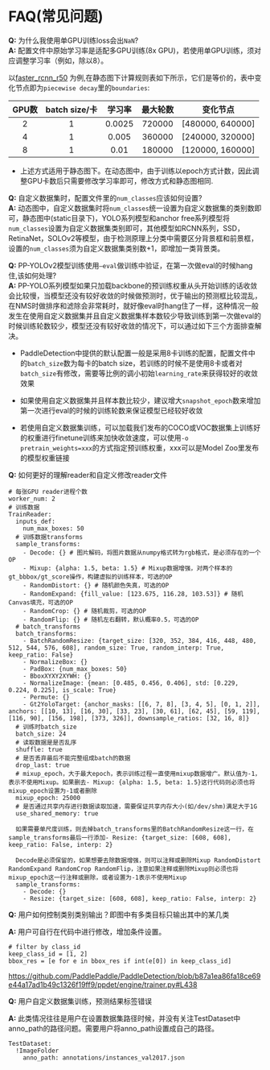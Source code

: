 # FAQ(常见问题)

**Q:**  为什么我使用单GPU训练loss会出`NaN`? </br>
**A:**  配置文件中原始学习率是适配多GPU训练(8x GPU)，若使用单GPU训练，须对应调整学习率（例如，除以8）。

以[faster_rcnn_r50](https://github.com/PaddlePaddle/PaddleDetection/blob/release/2.1/configs/faster_rcnn/faster_rcnn_r50_1x_coco.yml) 为例,在静态图下计算规则表如下所示，它们是等价的，表中变化节点即为`piecewise decay`里的`boundaries`: </br>


| GPU数  |batch size/卡| 学习率  | 最大轮数 | 变化节点       |
| :---------: |  :------------:|:------------: | :-------: | :--------------: |
| 2          | 1 | 0.0025         | 720000    | [480000, 640000] |
| 4          | 1 | 0.005          | 360000    | [240000, 320000] |
| 8          | 1| 0.01           | 180000    | [120000, 160000] |

* 上述方式适用于静态图下。在动态图中，由于训练以epoch方式计数，因此调整GPU卡数后只需要修改学习率即可，修改方式和静态图相同.


**Q:**  自定义数据集时，配置文件里的`num_classes`应该如何设置? </br>
**A:**  动态图中，自定义数据集时将`num_classes`统一设置为自定义数据集的类别数即可，静态图中(static目录下)，YOLO系列模型和anchor free系列模型将`num_classes`设置为自定义数据集类别即可，其他模型如RCNN系列，SSD，RetinaNet，SOLOv2等模型，由于检测原理上分类中需要区分背景框和前景框，设置的`num_classes`须为自定义数据集类别数+1，即增加一类背景类。

**Q:**  PP-YOLOv2模型训练使用`—eval`做训练中验证，在第一次做eval的时候hang住,该如何处理?</br>
**A:**  PP-YOLO系列模型如果只加载backbone的预训练权重从头开始训练的话收敛会比较慢，当模型还没有较好收敛的时候做预测时，优于输出的预测框比较混乱，在NMS时做排序和滤除会非常耗时，就好像eval时hang住了一样，这种情况一般发生在使用自定义数据集并且自定义数据集样本数较少导致训练到第一次做eval的时候训练轮数较少，模型还没有较好收敛的情况下，可以通过如下三个方面排查解决。



* PaddleDetection中提供的默认配置一般是采用8卡训练的配置，配置文件中的`batch_size`数为每卡的batch size，若训练的时候不是使用8卡或者对`batch_size`有修改，需要等比例的调小初始`learning_rate`来获得较好的收敛效果

* 如果使用自定义数据集并且样本数比较少，建议增大`snapshot_epoch`数来增加第一次进行eval的时候的训练轮数来保证模型已经较好收敛 

* 若使用自定义数据集训练，可以加载我们发布的COCO或VOC数据集上训练好的权重进行finetune训练来加快收敛速度，可以使用`-o pretrain_weights=xxx`的方式指定预训练权重，xxx可以是Model Zoo里发布的模型权重链接 




**Q:**  如何更好的理解reader和自定义修改reader文件
```
# 每张GPU reader进程个数
worker_num: 2
# 训练数据
TrainReader:
  inputs_def:
    num_max_boxes: 50
  # 训练数据transforms
  sample_transforms:
    - Decode: {} # 图片解码，将图片数据从numpy格式转为rgb格式，是必须存在的一个OP
    - Mixup: {alpha: 1.5, beta: 1.5} # Mixup数据增强，对两个样本的gt_bbbox/gt_score操作，构建虚拟的训练样本，可选的OP
    - RandomDistort: {} # 随机颜色失真，可选的OP
    - RandomExpand: {fill_value: [123.675, 116.28, 103.53]} # 随机Canvas填充，可选的OP
    - RandomCrop: {} # 随机裁剪，可选的OP
    - RandomFlip: {} # 随机左右翻转，默认概率0.5，可选的OP
  # batch_transforms
  batch_transforms:
    - BatchRandomResize: {target_size: [320, 352, 384, 416, 448, 480, 512, 544, 576, 608], random_size: True, random_interp: True, keep_ratio: False}
    - NormalizeBox: {}
    - PadBox: {num_max_boxes: 50}
    - BboxXYXY2XYWH: {}
    - NormalizeImage: {mean: [0.485, 0.456, 0.406], std: [0.229, 0.224, 0.225], is_scale: True}
    - Permute: {}
    - Gt2YoloTarget: {anchor_masks: [[6, 7, 8], [3, 4, 5], [0, 1, 2]], anchors: [[10, 13], [16, 30], [33, 23], [30, 61], [62, 45], [59, 119], [116, 90], [156, 198], [373, 326]], downsample_ratios: [32, 16, 8]}
  # 训练时batch_size
  batch_size: 24
  # 读取数据是是否乱序
  shuffle: true
  # 是否丢弃最后不能完整组成batch的数据
  drop_last: true
  # mixup_epoch，大于最大epoch，表示训练过程一直使用mixup数据增广。默认值为-1，表示不使用Mixup。如果删去- Mixup: {alpha: 1.5, beta: 1.5}这行代码则必须也将mixup_epoch设置为-1或者删除
  mixup_epoch: 25000
  # 是否通过共享内存进行数据读取加速，需要保证共享内存大小(如/dev/shm)满足大于1G
  use_shared_memory: true

  如果需要单尺度训练，则去掉batch_transforms里的BatchRandomResize这一行，在sample_transforms最后一行添加- Resize: {target_size: [608, 608], keep_ratio: False, interp: 2}

  Decode是必须保留的，如果想要去除数据增强，则可以注释或删除Mixup RandomDistort RandomExpand RandomCrop RandomFlip，注意如果注释或删除Mixup则必须也将mixup_epoch这一行注释或删除，或者设置为-1表示不使用Mixup
  sample_transforms:
    - Decode: {}
    - Resize: {target_size: [608, 608], keep_ratio: False, interp: 2}

```
**Q:**  用户如何控制类别类别输出？即图中有多类目标只输出其中的某几类

**A:**  用户可自行在代码中进行修改，增加条件设置。
```
# filter by class_id
keep_class_id = [1, 2]
bbox_res = [e for e in bbox_res if int(e[0]) in keep_class_id]
```
https://github.com/PaddlePaddle/PaddleDetection/blob/b87a1ea86fa18ce69e44a17ad1b49c1326f19ff9/ppdet/engine/trainer.py#L438

**Q:**  用户自定义数据集训练，预测结果标签错误

**A:**  此类情况往往是用户在设置数据集路径时候，并没有关注TestDataset中anno_path的路径问题。需要用户将anno_path设置成自己的路径。
```
TestDataset:
  !ImageFolder
    anno_path: annotations/instances_val2017.json
```